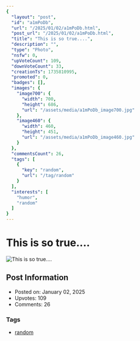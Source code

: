 ```yaml
---
{
  "layout": "post",
  "id": "a1mPoDb",
  "url": "/2025/01/02/a1mPoDb.html",
  "post_url": "/2025/01/02/a1mPoDb.html",
  "title": "This is so true....",
  "description": "",
  "type": "Photo",
  "nsfw": 0,
  "upVoteCount": 109,
  "downVoteCount": 33,
  "creationTs": 1735810995,
  "promoted": 0,
  "badges": [],
  "images": {
    "image700": {
      "width": 700,
      "height": 686,
      "url": "/assets/media/a1mPoDb_image700.jpg"
    },
    "image460": {
      "width": 460,
      "height": 451,
      "url": "/assets/media/a1mPoDb_image460.jpg"
    }
  },
  "commentsCount": 26,
  "tags": [
    {
      "key": "random",
      "url": "/tag/random"
    }
  ],
  "interests": [
    "humor",
    "random"
  ]
}
---
```


# This is so true....

![This is so true....](/assets/media/a1mPoDb_image700.jpg)

## Post Information

- Posted on: January 02, 2025
- Upvotes: 109
- Comments: 26

### Tags

- [random](/tag/random)
